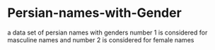# Persian-names-with-Gender
a data set of persian names with genders
number 1  is considered for masculine names and number 2 is considered for female names
